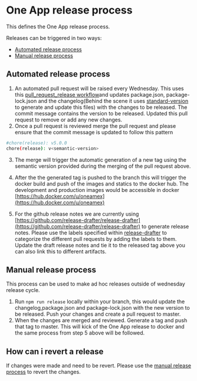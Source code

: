 # One App release process

This defines the One App release process. 

Releases can be triggered in two ways:

  - [Automated release process](#automated-release-process)
  - [Manual release process](#manual-release-process)

## Automated release process

 1. An automated pull request will be raised every Wednesday. This uses this [pull_request_release workflow](.github/workflows/pull_request_release.yml)and updates package.json, package-lock.json and the changelog(Behind the scene it uses [standard-version](https://github.com/conventional-changelog/standard-version) to generate and update this files) with the changes to be released. The commit message contains the version to be released. Updated this pull request to remove or add any new changes.
 2. Once a pull request is reviewed merge the pull request and please ensure that the commit message is updated to follow this pattern  

   ``` bash
   #chore(release): v5.0.0
   chore(release): v<semantic-version>

   ```

3. The merge will trigger the automatic generation of a new tag using the semantic version provided during the merging of the pull request above.

4. After the the generated tag is pushed to the branch this will trigger the docker build and push of the images and statics to the docker hub. The development and production images would be accessible in docker [https://hub.docker.com/u/oneamex](https://hub.docker.com/u/oneamex)

5. For the github release notes we are currently using [https://github.com/release-drafter/release-drafter](https://github.com/release-drafter/release-drafter) to generate release notes. Please use the labels specified within [release-drafter](.github/release-drafter.yml) to categorize the different pull requests by adding the labels to them. Update the draft release notes and tie it to the released tag above you can also link this to different artifacts.

## Manual release process

This process can be used to make ad hoc releases outside of wednesday release cycle.

 1. Run `npm run release` locally within your branch, this would update the changelog,package.json and package-lock.json with the new version to be released. Push your changes and create a pull request to master.
 2. When the changes are merged and reviewed. Generate a tag and push that tag to master. This will kick of the One App release to docker and the same process from step 5 above will be followed.

## How can i revert a release

If changes were made and need to be revert. Please use the [manual release process](#manual-release-process) to revert the changes.
